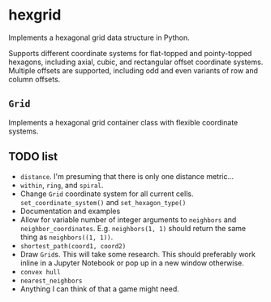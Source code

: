# hexgrid

Implements a hexagonal grid data structure in Python.

Supports different coordinate systems for flat-topped and pointy-topped hexagons, including axial, cubic, and rectangular offset coordinate systems. Multiple offsets are supported, including odd and even variants of row and column offsets.

## `Grid`

Implements a hexagonal grid container class with flexible coordinate systems.

## TODO list

* `distance`. I'm presuming that there is only one distance metric...
* `within`, `ring`, and `spiral`.
* Change `Grid` coordinate system for all current cells. `set_coordinate_system()` and `set_hexagon_type()`
* Documentation and examples
* Allow for variable number of integer arguments to `neighbors` and `neighbor_coordinates`. E.g. `neighbors(1, 1)` should return the same thing as `neighbors((1, 1))`.
* `shortest_path(coord1, coord2)`
* Draw `Grid`s. This will take some research. This should preferably work inline in a Jupyter Notebook or pop up in a new window otherwise.
* `convex hull`
* `nearest_neighbors`
* Anything I can think of that a game might need.
